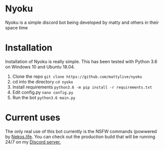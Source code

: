 # Nyoku

Nyoku is a simple discord bot being developed by matty and others in their space time

# Installation

Installation of Nyoku is really simple. This has been tested with Python 3.6 on Windows 10 and Ubuntu 18.04.

1. Clone the repo 
`git clone https://github.com/mattylive/nyoku`
2. cd into the directory
`cd nyoko`
3. Install requirements
`python3.6 -m pip install -r requirements.txt`
4. Edit config.py
`nano config.py` 
5. Run the bot
`python3.6 main.py`

# Current uses

The only real use of this bot currently is the NSFW commands (powwered by [Nekos.life](https://nekos.life). You can check out the production build that will be running 24/7 on my [Discord server.](https://discord.gg/HdRtYrdK7p)


